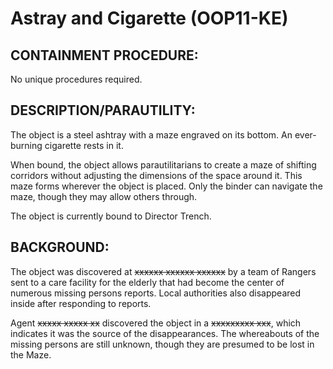 # Astray and Cigarette (OOP11-KE)

## CONTAINMENT PROCEDURE:

No unique procedures required.

## DESCRIPTION/PARAUTILITY:

The object is a steel ashtray with a maze engraved on its bottom. An ever-burning cigarette rests in it.

When bound, the object allows parautilitarians to create a maze of shifting corridors without adjusting the dimensions of the space around it. This maze forms wherever the object is placed. Only the binder can navigate the maze, though they may allow others through.

The object is currently bound to Director Trench.

## BACKGROUND:

The object was discovered at ~~xxxxxx xxxxxx xxxxxx~~ by a team of Rangers sent to a care facility for the elderly that had become the center of numerous missing persons reports. Local authorities also disappeared inside after responding to reports.

Agent ~~xxxxx xxxxx xx~~ discovered the object in a ~~xxxxxxxxx xxx~~, which indicates it was the source of the disappearances. The whereabouts of the missing persons are still unknown, though they are presumed to be lost in the Maze.
